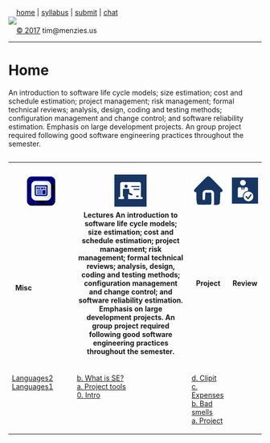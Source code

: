 &nbsp;&nbsp;&nbsp;&nbsp;[home](http://tiny.cc/se17) | 
[syllabus](https://github.com/txt/se17/blob/master/doc/syllabus.md) | 
[submit](http://tiny.cc/se17give) |
[chat](https://se17.slack.com/)  
[<img width=900 src="https://raw.githubusercontent.com/txt/se17/master/img/se17.png">](http://tiny.cc/se17)   <br>
&nbsp;&nbsp;&nbsp;&nbsp;[&copy; 2017](https://github.com/txt/se17/blob/master/LICENSE.md) tim&commat;menzies.us<br>

_______



# Home

An introduction to software life cycle models; size estimation;
cost and schedule estimation; project management; risk management;
formal technical reviews; analysis, design, coding and testing
methods; configuration management and change control; and software
reliability estimation. Emphasis on large development projects. An
group project required following good software engineering
practices throughout the semester.

<table width="100%" border=0 align=right>
<tr>
<td>
<img width=900 src="img/200x1.png"></b>
</td>
</tr>
<tr>
<td align=center><img  src="img/news.png">
</td><td align=center><img src="img/lectures.gif">
</td><td align=center><img src="img/homework.png">
</td><td align=center><img src="img/review.gif">
</td> </tr>
<tr>
<td align=center><b>Misc
<img width=65 src="img/200x1.png"></b>
</td>
<td align=center><b>Lectures
An introduction to software life cycle models; size estimation;
cost and schedule estimation; project management; risk management;
formal technical reviews; analysis, design, coding and testing
methods; configuration management and change control; and software
reliability estimation. Emphasis on large development projects. An
group project required following good software engineering
practices throughout the semester.<img width=65 src="img/200x1.png"></b>
</td><td align=center><b>Project
<img width=65 src="img/200x1.png"></b>
</td><td align=center><b>Review
<img width=65 src="img/200x1.png">
</td></tr>
<tr>
<td valign=top  xwidth="100px">

<a href="http://unbox.org/doc/Seven%20More%20Languages%20in%20Seven%20Weeks.pdf">Languages2</a><br>
<a href="http://unbox.org/doc/Seven%20Languages%20in%20Seven%20Weeks%20A%20Pragmatic%20Guide%20to%20Learning%20Programming%20Languages.pdf">Languages1</a>
</td>
<td valign=top  xwidth="100px">

<a href="doc/lecture2.md">b. What is SE?</a><br>
<a href="doc/lecture1.md">a. Project tools</a><br>
<a href="doc/lecture0.md">0. Intro</a>

</td><td valign=top xwidth="100px">

<a href="https://github.com/cleebp/csc-510-group-g/blob/master/apr1/report/report.pdf">d. Clipit</a><br>
<a href="https://github.com/sandz-in/csc510_group_l/blob/master/april/Report.pdf">c. Expenses</a><br>
<a href="doc/badsmells.md">b. Bad smells</a><br>
<a href="doc/project.md">a. Project</a>
</td><td valign=top xwidth="100px">

</tr></table>

